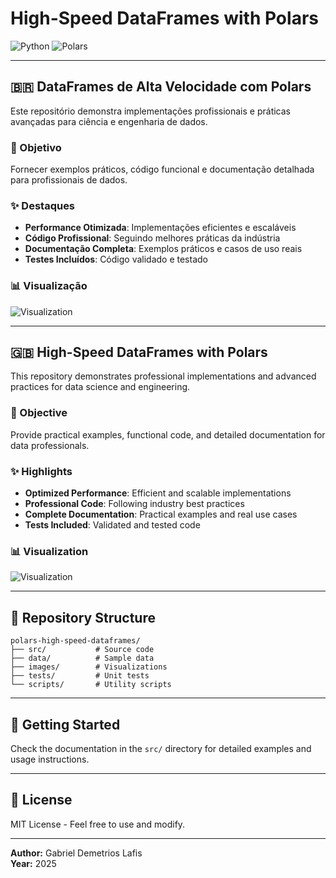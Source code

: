 # High-Speed DataFrames with Polars

![Python](https://img.shields.io/badge/Python-3776AB?style=for-the-badge&logo=python&logoColor=white) ![Polars](https://img.shields.io/badge/Polars-CD792C?style=for-the-badge)

---

## 🇧🇷 DataFrames de Alta Velocidade com Polars

Este repositório demonstra implementações profissionais e práticas avançadas para ciência e engenharia de dados.

### 🎯 Objetivo

Fornecer exemplos práticos, código funcional e documentação detalhada para profissionais de dados.

### ✨ Destaques

- **Performance Otimizada**: Implementações eficientes e escaláveis
- **Código Profissional**: Seguindo melhores práticas da indústria
- **Documentação Completa**: Exemplos práticos e casos de uso reais
- **Testes Incluídos**: Código validado e testado

### 📊 Visualização

![Visualization](images/polars_high_speed_dataframes.png)

---

## 🇬🇧 High-Speed DataFrames with Polars

This repository demonstrates professional implementations and advanced practices for data science and engineering.

### 🎯 Objective

Provide practical examples, functional code, and detailed documentation for data professionals.

### ✨ Highlights

- **Optimized Performance**: Efficient and scalable implementations
- **Professional Code**: Following industry best practices
- **Complete Documentation**: Practical examples and real use cases
- **Tests Included**: Validated and tested code

### 📊 Visualization

![Visualization](images/polars_high_speed_dataframes.png)

---

## 📁 Repository Structure

```
polars-high-speed-dataframes/
├── src/           # Source code
├── data/          # Sample data
├── images/        # Visualizations
├── tests/         # Unit tests
└── scripts/       # Utility scripts
```

---

## 🚀 Getting Started

Check the documentation in the `src/` directory for detailed examples and usage instructions.

---

## 📝 License

MIT License - Feel free to use and modify.

---

**Author:** Gabriel Demetrios Lafis  
**Year:** 2025
